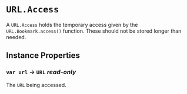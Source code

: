 # `URL.Access`

A `URL.Access` holds the temporary access given by the `URL.Bookmark.access()` function. These should not be stored longer than needed.   
  


## Instance Properties

### `var url` → `URL` _read-only_

The `URL` being accessed.   
  


